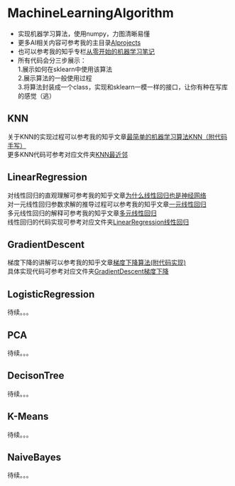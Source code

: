 # MachineLearningAlgorithm
- 实现机器学习算法，使用numpy，力图清晰易懂
- 更多AI相关内容可参考我的主目录[AIprojects](https://github.com/WhatAboutMyStar/AIprojects)
- 也可以参考我的知乎专栏[从零开始的机器学习笔记](https://zhuanlan.zhihu.com/c_1147475953054801920) 
- 所有代码会分三步展示： <br>
1.展示如何在sklearn中使用该算法 <br>
2.展示算法的一般使用过程 <br>
3.将算法封装成一个class，实现和sklearn一模一样的接口，让你有种在写库的感觉（逃）

## KNN
关于KNN的实现过程可以参考我的知乎文章[最简单的机器学习算法KNN（附代码手写）](https://zhuanlan.zhihu.com/p/121593393) <br>
更多KNN代码可参考对应文件夹[KNN最近邻](https://github.com/WhatAboutMyStar/MachineLearningAlgorithm/tree/master/KNN%E6%9C%80%E8%BF%91%E9%82%BB)

## LinearRegression
对线性回归的直观理解可参考我的知乎文章[为什么线性回归也是神经网络](https://github.com/WhatAboutMyStar/MachineLearningAlgorithm/tree/master/KNN%E6%9C%80%E8%BF%91%E9%82%BB) <br>
对一元线性回归参数求解的推导过程可以参考我的知乎文章[一元线性回归](https://zhuanlan.zhihu.com/p/123339114) <br>
多元线性回归的解释可参考我的知乎文章[多元线性回归](https://zhuanlan.zhihu.com/p/124902625) <br>
线性回归的代码实现可参考对应文件夹[LinearRegression线性回归](https://github.com/WhatAboutMyStar/MachineLearningAlgorithm/tree/master/LinearRegression%E7%BA%BF%E6%80%A7%E5%9B%9E%E5%BD%92)

## GradientDescent
梯度下降的讲解可以参考我的知乎文章[梯度下降算法(附代码实现)](https://zhuanlan.zhihu.com/p/125744910) <br>
具体实现代码可参考对应文件夹[GradientDescent梯度下降](https://github.com/WhatAboutMyStar/MachineLearningAlgorithm/tree/master/GradientDescent%E6%A2%AF%E5%BA%A6%E4%B8%8B%E9%99%8D)

## LogisticRegression
待续。。。

## PCA
待续。。。

## DecisonTree
待续。。。

## K-Means
待续。。。

## NaiveBayes
待续。。。
